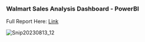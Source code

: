 ### Walmart Sales Analysis Dashboard - PowerBI

Full Report Here: [Link](https://github.com/pearlwuyi/Walmart_Sales_Analysis_Project/blob/main/Sales%20analysis-Yi%20Wu.pdf)

![Snip20230813_12](https://github.com/pearlwuyi/Walmart_Sales_Analysis_Project/assets/142147461/572535c3-93af-47a1-b986-9e9057c03b9c)
